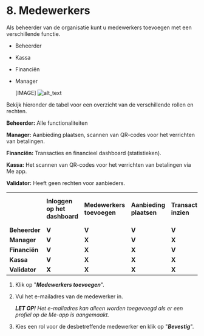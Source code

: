 # 8. Medewerkers

Als beheerder van de organisatie kunt u medewerkers toevoegen met een verschillende functie.

*   Beheerder
*   Kassa
*   Financiën
*   Manager

    [IMAGE]
     ![alt_text](images/Aanbieders-Nijmegen18.png "image_tooltip")


Bekijk hieronder de tabel voor een overzicht van de verschillende rollen en rechten.


**Beheerder:** Alle functionaliteiten

**Manager:** Aanbieding plaatsen, scannen van QR-codes voor het verrichten van betalingen.

**Financiën:** Transacties en financieel dashboard (statistieken).

**Kassa:** Het scannen van QR-codes voor het verrichten van betalingen via Me app.

**Validator:** Heeft geen rechten voor aanbieders.

<table>
  <tr>
   <td>
   </td>
   <td><strong>Inloggen op het dashboard</strong>
   </td>
   <td><strong>Medewerkers toevoegen</strong>
   </td>
   <td><strong>Aanbieding plaatsen</strong>
   </td>
   <td><strong>Transacties inzien</strong>
   </td>
   <td><strong>Betalingen: scannen van QR-codes</strong>
   </td>
  </tr>
  <tr>
   <td><strong>Beheerder</strong>
   </td>
   <td><strong>V</strong>
   </td>
   <td><strong>V</strong>
   </td>
   <td><strong>V</strong>
   </td>
   <td><strong>V</strong>
   </td>
   <td><strong>V</strong>
   </td>
  </tr>
  <tr>
   <td><strong>Manager</strong>
   </td>
   <td><strong>V</strong>
   </td>
   <td><strong>X</strong>
   </td>
   <td><strong>V</strong>
   </td>
   <td><strong>X</strong>
   </td>
   <td><strong>V</strong>
   </td>
  </tr>
  <tr>
   <td><strong>Financiën</strong>
   </td>
   <td><strong>V</strong>
   </td>
   <td><strong>X</strong>
   </td>
   <td><strong>X</strong>
   </td>
   <td><strong>V</strong>
   </td>
   <td><strong>V</strong>
   </td>
  </tr>
  <tr>
   <td><strong>Kassa</strong>
   </td>
   <td><strong>V</strong>
   </td>
   <td><strong>X</strong>
   </td>
   <td><strong>X</strong>
   </td>
   <td><strong>X</strong>
   </td>
   <td><strong>V</strong>
   </td>
  </tr>
  <tr>
   <td><strong>Validator</strong>
   </td>
   <td><strong>X</strong>
   </td>
   <td><strong>X</strong>
   </td>
   <td><strong>X</strong>
   </td>
   <td><strong>X</strong>
   </td>
   <td><strong>X</strong>
   </td>
  </tr>
</table>




1.  Klik op "**_Medewerkers toevoegen_**".
1.  Vul het e-mailadres van de medewerker in.

    **_LET OP!_** _Het e-mailadres kan alleen worden toegevoegd als er een profiel op de Me-app is aangemaakt._

1.  Kies een rol voor de desbetreffende medewerker en klik op "**_Bevestig_**".
